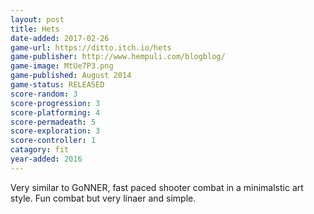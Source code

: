 ```yaml
---
layout: post
title: Hets
date-added: 2017-02-26
game-url: https://ditto.itch.io/hets
game-publisher: http://www.hempuli.com/blogblog/
game-image: MtUe7P3.png
game-published: August 2014
game-status: RELEASED
score-random: 3
score-progression: 3
score-platforming: 4
score-permadeath: 5
score-exploration: 3
score-controller: 1
catagory: fit
year-added: 2016
---
```


Very similar to GoNNER, fast paced shooter combat in a minimalstic art style.  Fun combat but very linaer and simple.
